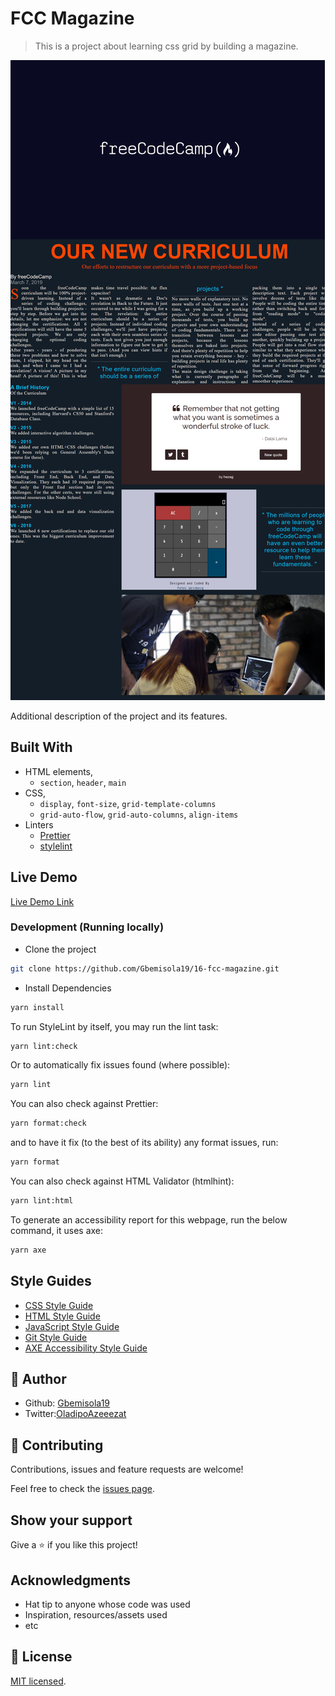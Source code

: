 # FCC Magazine

> This is a project about learning css grid by building a magazine.

![screenshot](./app_screenshot.png)

Additional description of the project and its features.

## Built With

- HTML elements,
  - `section`, `header`, `main`
- CSS,
  - `display`, `font-size`, `grid-template-columns`
  - `grid-auto-flow`, `grid-auto-columns`, `align-items`
- Linters
  - [Prettier](https://prettier.io/)
  - [stylelint](https://stylelint.io/)

## Live Demo

[Live Demo Link](https://livedemo.com)

### Development (Running locally)

- Clone the project

```bash
git clone https://github.com/Gbemisola19/16-fcc-magazine.git

```

- Install Dependencies

```bash
yarn install
```

To run StyleLint by itself, you may run the lint task:

```bash
yarn lint:check
```

Or to automatically fix issues found (where possible):

```bash
yarn lint
```

You can also check against Prettier:

```bash
yarn format:check
```

and to have it fix (to the best of its ability) any format issues, run:

```bash
yarn format
```

You can also check against HTML Validator (htmlhint):

```bash
yarn lint:html
```

To generate an accessibility report for this webpage, run the below command, it uses axe:

```bash
yarn axe
```

## Style Guides

- [CSS Style Guide](http://udacity.github.io/frontend-nanodegree-styleguide/css.html)
- [HTML Style Guide](http://udacity.github.io/frontend-nanodegree-styleguide/index.html)
- [JavaScript Style Guide](http://udacity.github.io/frontend-nanodegree-styleguide/javascript.html)
- [Git Style Guide](https://udacity.github.io/git-styleguide/)
- [AXE Accessibility Style Guide](https://dequeuniversity.com/rules/axe/html/4.7)

## 👤 Author

- Github: [Gbemisola19](https://github.com/Gbemisola19)
- Twitter:[OladipoAzeeezat](https://twitter.com/OladipoAzeezat)

## 🤝 Contributing

Contributions, issues and feature requests are welcome!

Feel free to check the [issues page](../../issues).

## Show your support

Give a ⭐️ if you like this project!

## Acknowledgments

- Hat tip to anyone whose code was used
- Inspiration, resources/assets used
- etc

## 📝 License

[MIT licensed](./LICENSE).
